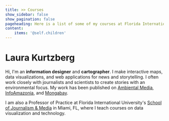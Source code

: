 ```yaml
---
title: >> Courses
show_sidebar: false
show_pagination: false
pageheading: Here is a list of some of my courses at Florida International University. Click any of the names to view the syllabus and course information.
content:
    items: '@self.children'
---
```


Laura Kurtzberg
===============

Hi, I'm an **information designer** and **cartographer**. I make interactive maps, data visualizations, and web applications
for news and storytelling. I often work closely with journalists and scientists to create stories with an environmental
focus. My work has been published on [Ambiental Media](https://ambiental.media/en/15627-2/), [InfoAmazonia](https://infoamazonia.org/), and [Mongabay](https://www.mongabay.com/).

I am also a Professor of Practice at Florida International University's [School of Journalism & Media](https://carta.fiu.edu/journalism/) in Miami, FL,
where I teach courses on data visualization and technology.